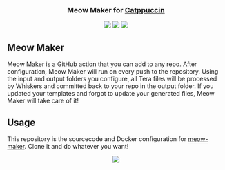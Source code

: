 <h3 align="center">
	<img src="https://raw.githubusercontent.com/catppuccin/catppuccin/main/assets/misc/transparent.png" height="30" width="0px"/>
	Meow Maker for <a href="https://catppuccin.com/">Catppuccin</a>
	<img src="https://raw.githubusercontent.com/catppuccin/catppuccin/main/assets/misc/transparent.png" height="30" width="0px"/>
</h3>

<p align="center">
	<a href="https://github.com/grokdesigns/meow-maker/stargazers"><img src="https://img.shields.io/github/stars/grokdesigns/meow-maker?colorA=363a4f&colorB=b7bdf8&style=for-the-badge"></a>
	<a href="https://github.com/grokdesigns/meow-maker/issues"><img src="https://img.shields.io/github/issues/grokdesigns/meow-maker?colorA=363a4f&colorB=f5a97f&style=for-the-badge"></a>
	<a href="https://github.com/grokdesigns/meow-maker/contributors"><img src="https://img.shields.io/github/contributors/grokdesigns/meow-maker?colorA=363a4f&colorB=a6da95&style=for-the-badge"></a>
</p>


## Meow Maker

Meow Maker is a GitHub action that you can add to any repo. After configuration, Meow Maker will run on every push to the repository. Using the input and output folders you configure, all Tera files will be processed by Whiskers and committed back to your repo in the output folder. If you updated your templates and forgot to update your generated files, Meow Maker will take care of it!

## Usage

This repository is the sourcecode and Docker configuration for [meow-maker](https://github.com/grokdesigns/meow-maker). Clone it and do whatever you want!


<p align="center">
	<a href="https://github.com/catppuccin/catppuccin/blob/main/LICENSE"><img src="https://img.shields.io/static/v1.svg?style=for-the-badge&label=License&message=MIT&logoColor=d9e0ee&colorA=363a4f&colorB=b7bdf8"/></a>
</p>
